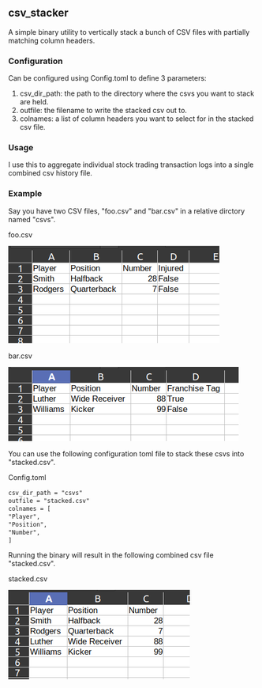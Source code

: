 ## csv_stacker

A simple binary utility to vertically stack a bunch of CSV files with partially matching column headers.

### Configuration
Can be configured using Config.toml to define 3 parameters:
1. csv_dir_path: the path to the directory where the csvs you want to stack are held.
2. outfile: the filename to write the stacked csv out to.
3. colnames: a list of column headers you want to select for in the stacked csv file.

### Usage
I use this to aggregate individual stock trading transaction logs into a single combined csv history file.

### Example

Say you have two CSV files, "foo.csv" and "bar.csv" in a relative dirctory named "csvs".

foo.csv

![a csv file with two rows](images/foo.png)

bar.csv

![a different csv file with two rows](images/bar.png)

You can use the following configuration toml file to stack these csvs into "stacked.csv".

Config.toml

    csv_dir_path = "csvs"
    outfile = "stacked.csv"
    colnames = [
    "Player",
    "Position",
    "Number",
    ]


Running the binary will result in the following combined csv file "stacked.csv".

stacked.csv

![a csv file with four rows](images/stacked.png)
